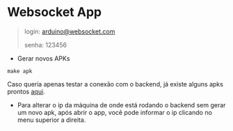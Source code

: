 # Websocket App

> login: arduino@websocket.com
>
> senha: 123456

- Gerar novos APKs

```shell
make apk
```

Caso queria apenas testar a conexão com o backend, já existe alguns apks prontos [aqui](generated).

- Para alterar o ip da máquina de onde está rodando o backend sem gerar um novo apk, após abrir o app,
  você pode informar o ip clicando no menu superior a direita. 

